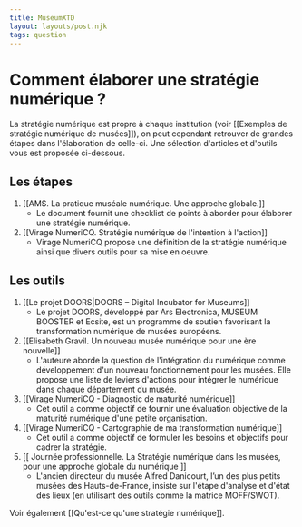 ```yaml
---
title: MuseumXTD
layout: layouts/post.njk
tags: question
---
```

# Comment élaborer une stratégie numérique ?
La stratégie numérique est propre à chaque institution (voir [[Exemples de stratégie numérique de musées]]), on peut cependant retrouver de grandes étapes dans l'élaboration de celle-ci. Une sélection d'articles et d'outils vous est proposée ci-dessous. 

## Les étapes 
1. [[AMS. La pratique muséale numérique. Une approche globale.]]
	- Le document fournit  une checklist de points à aborder pour élaborer une stratégie numérique. 
2. [[Virage NumeriCQ. Stratégie numérique de l'intention à l'action]]
	- Virage NumeriCQ propose une définition de la stratégie numérique ainsi que  divers outils pour sa mise en oeuvre. 

## Les outils
1. [[Le projet DOORS|DOORS – Digital Incubator for Museums]]
	- Le projet DOORS, développé par Ars Electronica, MUSEUM BOOSTER et Ecsite, est un programme de soutien favorisant la transformation numérique de musées européens.
2. [[Elisabeth Gravil. Un nouveau musée numérique pour une ère nouvelle]]
	- L'auteure aborde la question de l'intégration du numérique comme développement d'un nouveau fonctionnement pour les musées. Elle propose une liste de leviers d'actions pour intégrer le numérique dans chaque département du musée. 
3. [[Virage NumeriCQ - Diagnostic de maturité numérique]]
	- Cet outil a comme objectif de fournir une évaluation objective de la maturité numérique d'une petite organisation. 
4. [[Virage NumeriCQ - Cartographie de ma transformation numérique]]
	- Cet outil a comme objectif de formuler les besoins et objectifs pour cadrer la stratégie. 
5. [[ Journée professionnelle. La Stratégie numérique dans les musées, pour une approche globale du numérique ]] 
	- L'ancien directeur du musée Alfred Danicourt, l’un des plus petits musées des Hauts-de-France, insiste sur l'étape d'analyse et d'état des lieux (en utilisant des outils comme la matrice MOFF/SWOT). 


Voir également [[Qu'est-ce qu'une stratégie numérique]]. 